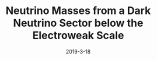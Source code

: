 ---
title: 'Neutrino Masses from a Dark Neutrino Sector below the Electroweak Scale'
pub_number: 20
authors:  Peter Ballett,  Matheus Hostert,  Silvia Pascoli
collection: publication
permalink: /publication/2019-3-18-NeutrinoMassesfromaDarkNeutrinoSectorbelowtheElectroweakScale
date: 2019-3-18
venue: Phys.Rev.D 
paperurl: 'https://arxiv.org/abs/1903.07590'
citation_notitle: 'Peter Ballett, Matheus Hostert, Silvia Pascoli, Phys.Rev.D 99 (2019) 9 091701'
citation: 'Neutrino Masses from a Dark Neutrino Sector below the Electroweak Scale, Peter Ballett, Matheus Hostert, Silvia Pascoli, Phys.Rev.D 99 (2019) 9 091701'
eprint: '1903.07590'

---